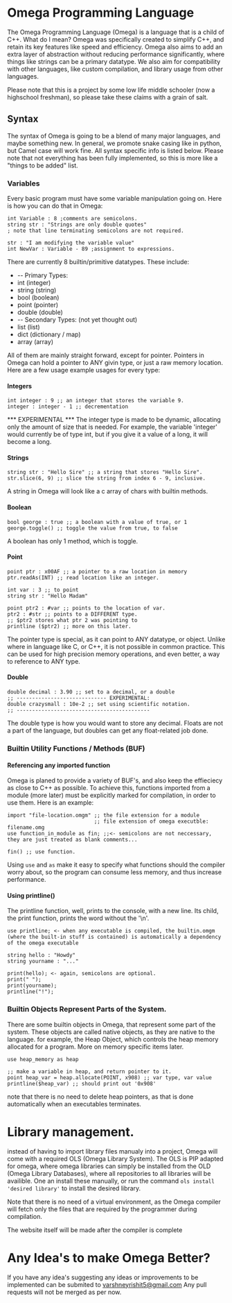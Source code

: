 # Omega Programming Language

The Omega Programming Language (Omega) is a language that is a child of C++. What do I mean? Omega was specifically created to simplify 
C++, and retain its key features like speed and efficiency. Omega also aims to add an extra layer of abstraction without reducing 
performance significantly, where things like strings can be a primary datatype. We also aim for compatibility with other languages, like 
custom compilation, and library usage from other languages.

Please note that this is a project by some low life middle schooler (now a highschool freshman), so please take these claims with a grain 
of salt.

## Syntax

The syntax of Omega is going to be a blend of many major languages, and maybe something new. In general, we promote snake casing like in python, but Camel case will work fine. All syntax specific info is listed below. 
Please note that not everything has been fully implemented, so this is more like a "things to be added" list.

### Variables

Every basic program must have some variable manipulation going on. Here is how you can do that in Omega:

```
int Variable : 8 ;comments are semicolons.
string str : "Strings are only double quotes"
; note that line terminating semicolons are not required.

str : "I am modifying the variable value"
int NewVar : Variable - 89 ;assignment to expressions.
```

There are currently 8 builtin/primitive datatypes. These include:
* -- Primary Types:
* int (integer)  
* string (string)
* bool (boolean) 
* point (pointer)
* double (double)
* -- Secondary Types: (not yet thought out)
* list (list)
* dict (dictionary / map)
* array (array)

All of them are mainly straight forward, except for pointer. Pointers in Omega can hold a pointer to ANY givin type, or just a raw memory location.
Here are a few usage example usages for every type:

#### Integers
```
int integer : 9 ;; an integer that stores the variable 9.
integer : integer - 1 ;; decrementation
```
*** EXPERIMENTAL ***
The integer type is made to be dynamic, allocating only the amount of size that is needed. For example, the variable 'integer' would currently be of type int, but if you give it a value of a long, it will become a long.

#### Strings
```
string str : "Hello Sire" ;; a string that stores "Hello Sire".
str.slice(6, 9) ;; slice the string from index 6 - 9, inclusive.
```
A string in Omega will look like a c array of chars with builtin methods.

#### Boolean
```
bool george : true ;; a boolean with a value of true, or 1
george.toggle() ;; toggle the value from true, to false
```
A boolean has only 1 method, which is toggle.

#### Point
```
point ptr : x00AF ;; a pointer to a raw location in memory
ptr.readAs(INT) ;; read location like an integer.

int var : 3 ;; to point
string str : "Hello Madam"

point ptr2 : #var ;; points to the location of var.
ptr2 : #str ;; points to a DIFFERENT type.
;; $ptr2 stores what ptr 2 was pointing to
printline ($ptr2) ;; more on this later.

```
The pointer type is special, as it can point to ANY datatype, or object. Unlike where in language like C, or C++, it is not possible in common practice.
This can be used for high precision memory operations, and even better, a way to reference to ANY type.

#### Double
```
double decimal : 3.90 ;; set to a decimal, or a double
;; ----------------------------- EXPERIMENTAL:
double crazysmall : 10e-2 ;; set using scientific notation.
;; -------------------------------------------
```
The double type is how you would want to store any decimal. Floats are not a part of the language, but doubles can get any float-related job done.

### Builtin Utility Functions / Methods (BUF)
#### Referencing any imported function
Omega is planed to provide a variety of BUF's, and also keep the effieciecy as close to C++ as possible. To achieve this, functions imported from a module (more later) must be explicitly marked for compilation, in order to use them.
Here is an example:

```
import "file-location.omgm" ;; the file extension for a module
							;; file extension of omega executble: filename.omg
use function_in_module as fin; ;;<- semicolons are not neccessary, they are just treated as blank comments...

fin() ;; use function.
```

Using ```use``` and ```as``` make it easy to specify what functions should the compiler worry about, so the program can consume less memory, and thus increase performance.

#### Using printline()
The printline function, well, prints to the console, with a new line.
Its child, the print function, prints the word without the '\n'.

```
use printline; <- when any executable is compiled, the builtin.omgm (where the built-in stuff is contained) is automatically a dependency of the omega executable

string hello : "Howdy"
string yourname : "..."

print(hello); <- again, semicolons are optional.
print(" ");
print(yourname);
printline("!");
```

### Builtin Objects Represent Parts of the System.

There are some builtin objects in Omega, that represent some part of the system. These objects are called native objects, as they are native to the language. for example, the Heap Object, which controls the heap memory allocated for a program. More on memory specific items later.

```
use heap_memory as heap

;; make a variable in heap, and return pointer to it.
point heap_var = heap.allocate(POINT, x908) ;; var type, var value
printline($heap_var) ;; should print out '0x908'
```

note that there is no need to delete heap pointers, as that is done automatically when an executables terminates.

# Library management.

instead of having to import library files manualy into a project, Omega will come with a required OLS (Omega Library System). The OLS is PIP adapted for omega, where omega libraries can simply be installed from the OLD (Omega Library Databases), where all repositories to all libraries will be availible. One an install these manually, or run the command ```ols install 'desired library'``` to install the desired library.

Note that there is no need of a virtual environment, as the Omega compiler will fetch only the files that are required by the programmer during compilation.

The website itself will be made after the compiler is complete

# Any Idea's to make Omega Better?

If you have any idea's suggesting any ideas or improvements to be implemented can be submited to varshneyrishit5@gmail.com
Any pull requests will not be merged as per now.
